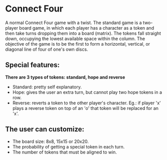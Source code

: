 # Connect Four
A normal Connect Four game with a twist. The standard game is a two-player board game, in which each player has a character as a token and then take turns dropping them into a board (matrix). The tokens fall straight down, occupying the lowest available space within the column. The objective of the game is to be the first to form a horizontal, vertical, or diagonal line of four of one's own discs. 

## Special features:
**There are 3 types of tokens: standard, hope and reverse**
- Standard: pretty self explanatory.
- Hope: gives the user an extra turn, but cannot play two hope tokens in a row.
- Reverse: reverts a token to the other player's character. Eg.: if player 'x' plays a reverse token on top of an 'o' that token will be replaced for an 'x'.

## The user can customize:
- The board size: 8x8, 15x15 or 20x20.
- The probability of getting a special token in each turn.
- The number of tokens that must be aligned to win.


